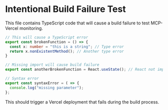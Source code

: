 # Intentional Build Failure Test

This file contains TypeScript code that will cause a build failure to test MCP-Vercel monitoring.

```typescript
// This will cause a TypeScript error
export const brokenFunction = () => {
  const x: number = "this is a string"; // Type error
  return x.nonExistentMethod(); // Another type error
}

// Missing import will cause build failure
export const anotherBrokenFunction = React.useState(); // React not imported

// Syntax error
export const syntaxError = ( => {
  console.log("missing parameter");
};
```

This should trigger a Vercel deployment that fails during the build process.